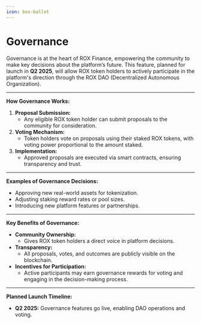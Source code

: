 ```yaml
---
icon: box-ballot
---
```


# Governance

Governance is at the heart of ROX Finance, empowering the community to make key decisions about the platform’s future. This feature, planned for launch in **Q2 2025**, will allow ROX token holders to actively participate in the platform's direction through the ROX DAO (Decentralized Autonomous Organization).

***

**How Governance Works:**

1. **Proposal Submission:**
   * Any eligible ROX token holder can submit proposals to the community for consideration.
2. **Voting Mechanism:**
   * Token holders vote on proposals using their staked ROX tokens, with voting power proportional to the amount staked.
3. **Implementation:**
   * Approved proposals are executed via smart contracts, ensuring transparency and trust.

***

**Examples of Governance Decisions:**

* Approving new real-world assets for tokenization.
* Adjusting staking reward rates or pool sizes.
* Introducing new platform features or partnerships.

***

**Key Benefits of Governance:**

* **Community Ownership:**
  * Gives ROX token holders a direct voice in platform decisions.
* **Transparency:**
  * All proposals, votes, and outcomes are publicly visible on the blockchain.
* **Incentives for Participation:**
  * Active participants may earn governance rewards for voting and engaging in the decision-making process.

***

**Planned Launch Timeline:**

* **Q2 2025:** Governance features go live, enabling DAO operations and voting.
